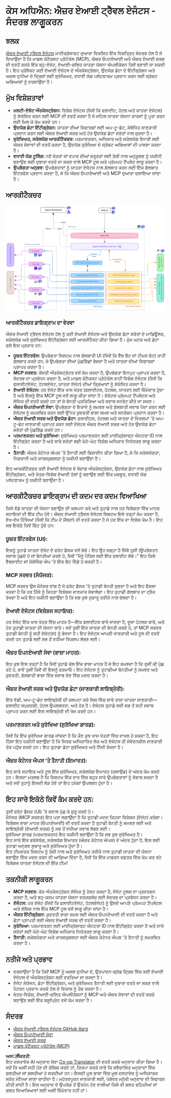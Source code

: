 <!--
CO_OP_TRANSLATOR_METADATA:
{
  "original_hash": "b6b1bc868efed4cf02c52f8deada559d",
  "translation_date": "2025-05-17T17:26:02+00:00",
  "source_file": "09-CaseStudy/Readme.md",
  "language_code": "pa"
}
-->
# ਕੇਸ ਅਧਿਐਨ: ਐਜ਼ਰ ਏਆਈ ਟ੍ਰੈਵਲ ਏਜੰਟਸ - ਸੰਦਰਭ ਲਾਗੂਕਰਨ

## ਝਲਕ

[ਐਜ਼ਰ ਏਆਈ ਟ੍ਰੈਵਲ ਏਜੰਟਸ](https://github.com/Azure-Samples/azure-ai-travel-agents) ਮਾਈਕ੍ਰੋਸਾਫਟ ਦੁਆਰਾ ਵਿਕਸਿਤ ਇੱਕ ਵਿਸ਼ਤ੍ਰਿਤ ਸੰਦਰਭ ਹੱਲ ਹੈ ਜੋ ਦਿਖਾਉਂਦਾ ਹੈ ਕਿ ਮਾਡਲ ਕੰਟੈਕਸਟ ਪ੍ਰੋਟੋਕੋਲ (MCP), ਐਜ਼ਰ ਓਪਨਏਆਈ ਅਤੇ ਐਜ਼ਰ ਏਆਈ ਸਰਚ ਦੀ ਵਰਤੋਂ ਕਰਕੇ ਇੱਕ ਬਹੁ-ਏਜੰਟ, ਏਆਈ-ਚਲਿਤ ਯਾਤਰਾ ਯੋਜਨਾ ਐਪਲੀਕੇਸ਼ਨ ਕਿਵੇਂ ਬਣਾਈ ਜਾ ਸਕਦੀ ਹੈ। ਇਹ ਪ੍ਰੋਜੈਕਟ ਕਈ ਏਆਈ ਏਜੰਟਸ ਦੇ ਔਰਕੇਸਟ੍ਰੇਸ਼ਨ, ਉਦਯੋਗ ਡੇਟਾ ਦੇ ਇੰਟੀਗ੍ਰੇਸ਼ਨ ਅਤੇ ਅਸਲ ਦੁਨੀਆ ਦੇ ਦ੍ਰਿਸ਼ਾਂ ਲਈ ਸੁਰੱਖਿਅਤ, ਵਧਾਈ ਯੋਗ ਪਲੇਟਫਾਰਮ ਪ੍ਰਦਾਨ ਕਰਨ ਲਈ ਸ੍ਰੇਸ਼ਟ ਅਭਿਆਸਾਂ ਨੂੰ ਦਰਸਾਉਂਦਾ ਹੈ।

## ਮੁੱਖ ਵਿਸ਼ੇਸ਼ਤਾਵਾਂ
- **ਮਲਟੀ-ਏਜੰਟ ਔਰਕੇਸਟ੍ਰੇਸ਼ਨ:** ਵਿਸ਼ੇਸ਼ ਏਜੰਟਸ (ਜਿਵੇਂ ਕਿ ਫਲਾਈਟ, ਹੋਟਲ ਅਤੇ ਯਾਤਰਾ ਏਜੰਟਸ) ਨੂੰ ਸੰਯੋਜਿਤ ਕਰਨ ਲਈ MCP ਦੀ ਵਰਤੋਂ ਕਰਦਾ ਹੈ ਜੋ ਜਟਿਲ ਯਾਤਰਾ ਯੋਜਨਾ ਕਾਰਜਾਂ ਨੂੰ ਪੂਰਾ ਕਰਨ ਲਈ ਮਿਲ ਕੇ ਕੰਮ ਕਰਦੇ ਹਨ।
- **ਉਦਯੋਗ ਡੇਟਾ ਇੰਟੀਗ੍ਰੇਸ਼ਨ:** ਯਾਤਰਾ ਦੀਆਂ ਸਿਫਾਰਸ਼ਾਂ ਲਈ ਅਪ-ਟੂ-ਡੇਟ, ਸੰਬੰਧਿਤ ਜਾਣਕਾਰੀ ਪ੍ਰਦਾਨ ਕਰਨ ਲਈ ਐਜ਼ਰ ਏਆਈ ਸਰਚ ਅਤੇ ਹੋਰ ਉਦਯੋਗ ਡੇਟਾ ਸਰੋਤਾਂ ਨਾਲ ਜੁੜਦਾ ਹੈ।
- **ਸੁਰੱਖਿਅਤ, ਸਕੇਲਯੋਗ ਆਰਕੀਟੈਕਚਰ:** ਪਰਮਾਣਕਰਨ, ਅਧਿਕਾਰ ਅਤੇ ਸਕੇਲਯੋਗ ਤੈਨਾਤੀ ਲਈ ਐਜ਼ਰ ਸੇਵਾਵਾਂ ਦੀ ਵਰਤੋਂ ਕਰਦਾ ਹੈ, ਉਦਯੋਗ ਸੁਰੱਖਿਆ ਦੇ ਸ੍ਰੇਸ਼ਟ ਅਭਿਆਸਾਂ ਦੀ ਪਾਲਣਾ ਕਰਦਾ ਹੈ।
- **ਵਧਾਈ ਯੋਗ ਟੂਲਿੰਗ:** ਨਵੇਂ ਖੇਤਰਾਂ ਜਾਂ ਵਪਾਰ ਦੀਆਂ ਜ਼ਰੂਰਤਾਂ ਲਈ ਤੇਜ਼ੀ ਨਾਲ ਅਨੁਕੂਲਣ ਨੂੰ ਯਕੀਨੀ ਬਣਾਉਣ ਲਈ ਦੁਬਾਰਾ ਵਰਤੇ ਜਾ ਸਕਣ ਵਾਲੇ MCP ਟੂਲ ਅਤੇ ਪ੍ਰੋਮਪਟ ਟੈਂਪਲੇਟ ਲਾਗੂ ਕਰਦਾ ਹੈ।
- **ਉਪਭੋਗਤਾ ਅਨੁਭਵ:** ਉਪਭੋਗਤਾਵਾਂ ਨੂੰ ਯਾਤਰਾ ਏਜੰਟਸ ਨਾਲ ਗੱਲਬਾਤ ਕਰਨ ਲਈ ਇੱਕ ਗੱਲਬਾਤ ਇੰਟਰਫੇਸ ਪ੍ਰਦਾਨ ਕਰਦਾ ਹੈ, ਜੋ ਕਿ ਐਜ਼ਰ ਓਪਨਏਆਈ ਅਤੇ MCP ਦੁਆਰਾ ਚਲਾਇਆ ਜਾਂਦਾ ਹੈ।

## ਆਰਕੀਟੈਕਚਰ
![ਆਰਕੀਟੈਕਚਰ](https://github.com/Azure-Samples/azure-ai-travel-agents/blob/main/docs/ai-travel-agents-architecture-diagram.png)

### ਆਰਕੀਟੈਕਚਰ ਡਾਇਗ੍ਰਾਮ ਦਾ ਵੇਰਵਾ

ਐਜ਼ਰ ਏਆਈ ਟ੍ਰੈਵਲ ਏਜੰਟਸ ਹੱਲ ਨੂੰ ਕਈ ਏਆਈ ਏਜੰਟਸ ਅਤੇ ਉਦਯੋਗ ਡੇਟਾ ਸਰੋਤਾਂ ਦੇ ਮਾਡਿਊਲਰ, ਸਕੇਲਯੋਗ ਅਤੇ ਸੁਰੱਖਿਅਤ ਇੰਟੀਗ੍ਰੇਸ਼ਨ ਲਈ ਆਰਕੀਟੈਕਟ ਕੀਤਾ ਗਿਆ ਹੈ। ਮੁੱਖ ਘਟਕ ਅਤੇ ਡੇਟਾ ਫਲੋ ਇਸ ਪ੍ਰਕਾਰ ਹਨ:

- **ਯੂਜ਼ਰ ਇੰਟਰਫੇਸ:** ਉਪਭੋਗਤਾ ਸਿਸਟਮ ਨਾਲ ਗੱਲਬਾਤੀ UI (ਜਿਵੇਂ ਕਿ ਵੈੱਬ ਚੈਟ ਜਾਂ ਟੀਮਸ ਬੋਟ) ਰਾਹੀਂ ਗੱਲਬਾਤ ਕਰਦੇ ਹਨ, ਜੋ ਉਪਭੋਗਤਾ ਦੀਆਂ ਪੁੱਛਗਿੱਛਾਂ ਭੇਜਦਾ ਹੈ ਅਤੇ ਯਾਤਰਾ ਦੀਆਂ ਸਿਫਾਰਸ਼ਾਂ ਪ੍ਰਾਪਤ ਕਰਦਾ ਹੈ।
- **MCP ਸਰਵਰ:** ਕੇਂਦਰੀ ਔਰਕੇਸਟ੍ਰੇਟਰ ਵਜੋਂ ਕੰਮ ਕਰਦਾ ਹੈ, ਉਪਭੋਗਤਾ ਇਨਪੁਟ ਪ੍ਰਾਪਤ ਕਰਦਾ ਹੈ, ਸੰਦਰਭ ਦਾ ਪ੍ਰਬੰਧਨ ਕਰਦਾ ਹੈ, ਅਤੇ ਮਾਡਲ ਕੰਟੈਕਸਟ ਪ੍ਰੋਟੋਕੋਲ ਰਾਹੀਂ ਵਿਸ਼ੇਸ਼ ਏਜੰਟਸ (ਜਿਵੇਂ ਕਿ ਫਲਾਈਟਏਜੰਟ, ਹੋਟਲਏਜੰਟ, ਯਾਤਰਾ ਏਜੰਟ) ਦੀਆਂ ਕ੍ਰਿਆਵਾਂ ਨੂੰ ਸੰਯੋਜਿਤ ਕਰਦਾ ਹੈ।
- **ਏਆਈ ਏਜੰਟਸ:** ਹਰ ਏਜੰਟ ਇੱਕ ਖਾਸ ਖੇਤਰ (ਫਲਾਈਟਸ, ਹੋਟਲਸ, ਯਾਤਰਾ) ਲਈ ਜ਼ਿੰਮੇਵਾਰ ਹੁੰਦਾ ਹੈ ਅਤੇ ਇਸਨੂੰ ਇੱਕ MCP ਟੂਲ ਵਜੋਂ ਲਾਗੂ ਕੀਤਾ ਜਾਂਦਾ ਹੈ। ਏਜੰਟਸ ਪ੍ਰੋਮਪਟ ਟੈਂਪਲੇਟਸ ਅਤੇ ਲੋਜਿਕ ਦੀ ਵਰਤੋਂ ਕਰਦੇ ਹਨ ਤਾਂ ਜੋ ਬੇਨਤੀ ਪ੍ਰਕਿਰਿਆ ਅਤੇ ਜਵਾਬ ਜਨਰੇਟ ਕੀਤੇ ਜਾ ਸਕਣ।
- **ਐਜ਼ਰ ਓਪਨਏਆਈ ਸੇਵਾ:** ਉਪਭੋਗਤਾ ਦੇ ਇਰਾਦੇ ਨੂੰ ਸਮਝਣ ਅਤੇ ਗੱਲਬਾਤੀ ਜਵਾਬ ਪੈਦਾ ਕਰਨ ਲਈ ਏਜੰਟਸ ਨੂੰ ਸਮਰਥਿਤ ਕਰਨ ਲਈ ਉੱਨਤ ਕੁਦਰਤੀ ਭਾਸ਼ਾ ਸਮਝ ਅਤੇ ਜਨਰੇਸ਼ਨ ਪ੍ਰਦਾਨ ਕਰਦਾ ਹੈ।
- **ਐਜ਼ਰ ਏਆਈ ਸਰਚ ਅਤੇ ਉਦਯੋਗ ਡੇਟਾ:** ਫਲਾਈਟਸ, ਹੋਟਲਸ ਅਤੇ ਯਾਤਰਾ ਦੇ ਵਿਕਲਪਾਂ 'ਤੇ ਅਪ-ਟੂ-ਡੇਟ ਜਾਣਕਾਰੀ ਪ੍ਰਾਪਤ ਕਰਨ ਲਈ ਏਜੰਟਸ ਐਜ਼ਰ ਏਆਈ ਸਰਚ ਅਤੇ ਹੋਰ ਉਦਯੋਗ ਡੇਟਾ ਸਰੋਤਾਂ ਦੀ ਪੁੱਛਗਿੱਛ ਕਰਦੇ ਹਨ।
- **ਪਰਮਾਣਕਰਨ ਅਤੇ ਸੁਰੱਖਿਆ:** ਸੁਰੱਖਿਅਤ ਪਰਮਾਣਕਰਨ ਲਈ ਮਾਈਕ੍ਰੋਸਾਫਟ ਐਨਟਰਾ ID ਨਾਲ ਇੰਟੀਗ੍ਰੇਟ ਕਰਦਾ ਹੈ ਅਤੇ ਸਾਰੇ ਸਰੋਤਾਂ ਲਈ ਘੱਟੋ-ਘੱਟ ਵਿਸ਼ੇਸ਼ ਅਧਿਕਾਰ ਨਿਯੰਤਰਣ ਲਾਗੂ ਕਰਦਾ ਹੈ।
- **ਤੈਨਾਤੀ:** ਐਜ਼ਰ ਕੰਟੇਨਰ ਐਪਸ 'ਤੇ ਤੈਨਾਤੀ ਲਈ ਡਿਜ਼ਾਈਨ ਕੀਤਾ ਗਿਆ ਹੈ, ਜੋ ਕਿ ਸਕੇਲਯੋਗਤਾ, ਨਿਗਰਾਨੀ ਅਤੇ ਕਾਰਜਕੁਸ਼ਲਤਾ ਨੂੰ ਯਕੀਨੀ ਬਣਾਉਂਦਾ ਹੈ।

ਇਹ ਆਰਕੀਟੈਕਚਰ ਕਈ ਏਆਈ ਏਜੰਟਸ ਦੇ ਬੇਦਾਗ ਔਰਕੇਸਟ੍ਰੇਸ਼ਨ, ਉਦਯੋਗ ਡੇਟਾ ਨਾਲ ਸੁਰੱਖਿਅਤ ਇੰਟੀਗ੍ਰੇਸ਼ਨ, ਅਤੇ ਖੇਤਰ-ਵਿਸ਼ੇਸ਼ ਏਆਈ ਹੱਲਾਂ ਨੂੰ ਬਣਾਉਣ ਲਈ ਇੱਕ ਮਜ਼ਬੂਤ, ਵਧਾਈ ਯੋਗ ਪਲੇਟਫਾਰਮ ਨੂੰ ਯਕੀਨੀ ਬਣਾਉਂਦਾ ਹੈ।

## ਆਰਕੀਟੈਕਚਰ ਡਾਇਗ੍ਰਾਮ ਦੀ ਕਦਮ ਦਰ ਕਦਮ ਵਿਆਖਿਆ
ਕਿਸੇ ਵੱਡੇ ਯਾਤਰਾ ਦੀ ਯੋਜਨਾ ਬਣਾਉਣ ਦੀ ਕਲਪਨਾ ਕਰੋ ਅਤੇ ਤੁਹਾਡੇ ਨਾਲ ਹਰ ਵਿਸ਼ੇਸ਼ਤਾ ਵਿੱਚ ਮਾਹਰ ਸਹਾਇਕਾਂ ਦੀ ਇੱਕ ਟੀਮ ਹੋਵੇ। ਐਜ਼ਰ ਏਆਈ ਟ੍ਰੈਵਲ ਏਜੰਟਸ ਸਿਸਟਮ ਇਸੇ ਤਰ੍ਹਾਂ ਕੰਮ ਕਰਦਾ ਹੈ, ਵੱਖ-ਵੱਖ ਹਿੱਸਿਆਂ (ਜਿਵੇਂ ਕਿ ਟੀਮ ਦੇ ਮੈਂਬਰਾਂ) ਦੀ ਵਰਤੋਂ ਕਰਦਾ ਹੈ ਜੋ ਹਰ ਇੱਕ ਦਾ ਵਿਸ਼ੇਸ਼ ਕੰਮ ਹੈ। ਇਹ ਸਭ ਇਕੱਠੇ ਕਿਵੇਂ ਫਿੱਟ ਹੁੰਦੇ ਹਨ:

### ਯੂਜ਼ਰ ਇੰਟਰਫੇਸ (UI):
ਇਸਨੂੰ ਤੁਹਾਡੇ ਯਾਤਰਾ ਏਜੰਟ ਦੇ ਫਰੰਟ ਡੈਸਕ ਵਜੋਂ ਸੋਚੋ। ਇਹ ਉਹ ਜਗ੍ਹਾ ਹੈ ਜਿੱਥੇ ਤੁਸੀਂ (ਉਪਭੋਗਤਾ) ਸਵਾਲ ਪੁੱਛਦੇ ਹੋ ਜਾਂ ਬੇਨਤੀਆਂ ਕਰਦੇ ਹੋ, ਜਿਵੇਂ "ਮੈਨੂੰ ਪੈਰਿਸ ਲਈ ਇੱਕ ਫਲਾਈਟ ਲੱਭੋ।" ਇਹ ਕਿਸੇ ਵੈੱਬਸਾਈਟ ਜਾਂ ਮੈਸੇਜਿੰਗ ਐਪ 'ਤੇ ਇੱਕ ਚੈਟ ਵਿੰਡੋ ਹੋ ਸਕਦੀ ਹੈ।

### MCP ਸਰਵਰ (ਸੰਯੋਜਕ):
MCP ਸਰਵਰ ਉਸ ਮੈਨੇਜਰ ਵਾਂਗ ਹੈ ਜੋ ਫਰੰਟ ਡੈਸਕ 'ਤੇ ਤੁਹਾਡੀ ਬੇਨਤੀ ਸੁਣਦਾ ਹੈ ਅਤੇ ਇਹ ਫੈਸਲਾ ਕਰਦਾ ਹੈ ਕਿ ਹਰ ਹਿੱਸੇ ਨੂੰ ਕਿਹੜਾ ਵਿਸ਼ੇਸ਼ਜ ਜਾਣਕਾਰ ਸੰਭਾਲੇਗਾ। ਇਹ ਤੁਹਾਡੀ ਗੱਲਬਾਤ ਦਾ ਟ੍ਰੈਕ ਰੱਖਦਾ ਹੈ ਅਤੇ ਇਹ ਯਕੀਨੀ ਬਣਾਉਂਦਾ ਹੈ ਕਿ ਸਭ ਕੁਝ ਸੁਚਾਰੂ ਤਰੀਕੇ ਨਾਲ ਚੱਲਦਾ ਹੈ।

### ਏਆਈ ਏਜੰਟਸ (ਵਿਸ਼ੇਸ਼ਜ ਸਹਾਇਕ):
ਹਰ ਏਜੰਟ ਇੱਕ ਖਾਸ ਖੇਤਰ ਵਿੱਚ ਮਾਹਰ ਹੈ—ਇੱਕ ਫਲਾਈਟਸ ਬਾਰੇ ਜਾਣਦਾ ਹੈ, ਦੂਜਾ ਹੋਟਲਸ ਬਾਰੇ, ਅਤੇ ਹੋਰ ਤੁਹਾਡੀ ਯਾਤਰਾ ਦੀ ਯੋਜਨਾ ਬਾਰੇ। ਜਦੋਂ ਤੁਸੀਂ ਇੱਕ ਯਾਤਰਾ ਦੀ ਬੇਨਤੀ ਕਰਦੇ ਹੋ, ਤਾਂ MCP ਸਰਵਰ ਤੁਹਾਡੀ ਬੇਨਤੀ ਨੂੰ ਸਹੀ ਏਜੰਟ(ਸ) ਨੂੰ ਭੇਜਦਾ ਹੈ। ਇਹ ਏਜੰਟਸ ਆਪਣੀ ਜਾਣਕਾਰੀ ਅਤੇ ਟੂਲ ਦੀ ਵਰਤੋਂ ਕਰਦੇ ਹਨ ਤੁਹਾਡੇ ਲਈ ਸਭ ਤੋਂ ਵਧੀਆ ਵਿਕਲਪ ਲੱਭਣ ਲਈ।

### ਐਜ਼ਰ ਓਪਨਏਆਈ ਸੇਵਾ (ਭਾਸ਼ਾ ਮਾਹਰ):
ਇਹ ਕੁਝ ਇਸ ਤਰ੍ਹਾਂ ਹੈ ਕਿ ਜਿਵੇਂ ਤੁਹਾਡੇ ਕੋਲ ਇੱਕ ਭਾਸ਼ਾ ਮਾਹਰ ਹੈ ਜੋ ਇਹ ਸਮਝਦਾ ਹੈ ਕਿ ਤੁਸੀਂ ਕੀ ਪੁੱਛ ਰਹੇ ਹੋ, ਭਾਵੇਂ ਤੁਸੀਂ ਕਿਵੇਂ ਵੀ ਇਸਨੂੰ ਫਰਮਾਓ। ਇਹ ਏਜੰਟਸ ਨੂੰ ਤੁਹਾਡੀਆਂ ਬੇਨਤੀਆਂ ਨੂੰ ਸਮਝਣ ਅਤੇ ਕੁਦਰਤੀ, ਗੱਲਬਾਤੀ ਭਾਸ਼ਾ ਵਿੱਚ ਜਵਾਬ ਦੇਣ ਵਿੱਚ ਮਦਦ ਕਰਦਾ ਹੈ।

### ਐਜ਼ਰ ਏਆਈ ਸਰਚ ਅਤੇ ਉਦਯੋਗ ਡੇਟਾ (ਜਾਣਕਾਰੀ ਲਾਇਬ੍ਰੇਰੀ):
ਇੱਕ ਵੱਡੀ, ਅਪ-ਟੂ-ਡੇਟ ਲਾਇਬ੍ਰੇਰੀ ਦੀ ਕਲਪਨਾ ਕਰੋ ਜਿਸ ਵਿੱਚ ਸਾਰੇ ਤਾਜ਼ਾ ਯਾਤਰਾ ਜਾਣਕਾਰੀ—ਫਲਾਈਟ ਸਪੁਰਦਗੀ, ਹੋਟਲ ਉਪਲਬਧਤਾ, ਅਤੇ ਹੋਰ ਹੈ। ਏਜੰਟਸ ਤੁਹਾਡੇ ਲਈ ਸਭ ਤੋਂ ਸਹੀ ਜਵਾਬ ਪ੍ਰਾਪਤ ਕਰਨ ਲਈ ਇਸ ਲਾਇਬ੍ਰੇਰੀ ਦੀ ਖੋਜ ਕਰਦੇ ਹਨ।

### ਪਰਮਾਣਕਰਨ ਅਤੇ ਸੁਰੱਖਿਆ (ਸੁਰੱਖਿਆ ਗਾਰਡ):
ਜਿਵੇਂ ਕਿ ਇੱਕ ਸੁਰੱਖਿਆ ਗਾਰਡ ਜਾਂਚਦਾ ਹੈ ਕਿ ਕੌਣ ਕੁਝ ਖਾਸ ਖੇਤਰਾਂ ਵਿੱਚ ਦਾਖਲ ਹੋ ਸਕਦਾ ਹੈ, ਇਹ ਹਿੱਸਾ ਇਹ ਯਕੀਨੀ ਬਣਾਉਂਦਾ ਹੈ ਕਿ ਸਿਰਫ ਅਧਿਕਾਰਿਤ ਲੋਕ ਅਤੇ ਏਜੰਟਸ ਹੀ ਸੰਵੇਦਨਸ਼ੀਲ ਜਾਣਕਾਰੀ ਤੱਕ ਪਹੁੰਚ ਸਕਦੇ ਹਨ। ਇਹ ਤੁਹਾਡਾ ਡੇਟਾ ਸੁਰੱਖਿਅਤ ਅਤੇ ਨਿੱਜੀ ਰੱਖਦਾ ਹੈ।

### ਐਜ਼ਰ ਕੰਟੇਨਰ ਐਪਸ 'ਤੇ ਤੈਨਾਤੀ (ਇਮਾਰਤ):
ਇਹ ਸਾਰੇ ਸਹਾਇਕ ਅਤੇ ਟੂਲ ਇੱਕ ਸੁਰੱਖਿਅਤ, ਸਕੇਲਯੋਗ ਇਮਾਰਤ (ਕਲਾਉਡ) ਦੇ ਅੰਦਰ ਕੰਮ ਕਰਦੇ ਹਨ। ਇਸਦਾ ਮਤਲਬ ਹੈ ਕਿ ਸਿਸਟਮ ਇੱਕ ਵਾਰ ਵਿੱਚ ਬਹੁਤ ਸਾਰੇ ਉਪਭੋਗਤਾਵਾਂ ਨੂੰ ਸੰਭਾਲ ਸਕਦਾ ਹੈ ਅਤੇ ਜਦੋਂ ਤੁਹਾਨੂੰ ਇਸਦੀ ਲੋੜ ਹੋਵੇ ਤਾਂ ਇਹ ਹਮੇਸ਼ਾਂ ਉਪਲਬਧ ਹੁੰਦਾ ਹੈ।

## ਇਹ ਸਾਰੇ ਇਕੱਠੇ ਕਿਵੇਂ ਕੰਮ ਕਰਦੇ ਹਨ:

ਤੁਸੀਂ ਫਰੰਟ ਡੈਸਕ (UI) 'ਤੇ ਸਵਾਲ ਪੁੱਛ ਕੇ ਸ਼ੁਰੂ ਕਰਦੇ ਹੋ।  
ਮੈਨੇਜਰ (MCP ਸਰਵਰ) ਇਹ ਪਤਾ ਲਗਾਉਂਦਾ ਹੈ ਕਿ ਤੁਹਾਡੀ ਮਦਦ ਕਿਹੜਾ ਵਿਸ਼ੇਸ਼ਜ (ਏਜੰਟ) ਕਰੇਗਾ।  
ਵਿਸ਼ੇਸ਼ਜ ਭਾਸ਼ਾ ਮਾਹਰ (ਓਪਨਏਆਈ) ਦੀ ਵਰਤੋਂ ਕਰਦਾ ਹੈ ਤੁਹਾਡੀ ਬੇਨਤੀ ਨੂੰ ਸਮਝਣ ਲਈ ਅਤੇ ਲਾਇਬ੍ਰੇਰੀ (ਏਆਈ ਸਰਚ) ਨੂੰ ਸਭ ਤੋਂ ਵਧੀਆ ਜਵਾਬ ਲੱਭਣ ਲਈ।  
ਸੁਰੱਖਿਆ ਗਾਰਡ (ਪਰਮਾਣਕਰਨ) ਇਹ ਯਕੀਨੀ ਬਣਾਉਂਦਾ ਹੈ ਕਿ ਸਭ ਕੁਝ ਸੁਰੱਖਿਅਤ ਹੈ।  
ਇਹ ਸਾਰੇ ਇੱਕ ਭਰੋਸੇਯੋਗ, ਸਕੇਲਯੋਗ ਇਮਾਰਤ (ਐਜ਼ਰ ਕੰਟੇਨਰ ਐਪਸ) ਦੇ ਅੰਦਰ ਹੁੰਦਾ ਹੈ, ਇਸ ਲਈ ਤੁਹਾਡਾ ਅਨੁਭਵ ਸੁਚਾਰੂ ਅਤੇ ਸੁਰੱਖਿਅਤ ਹੁੰਦਾ ਹੈ।  
ਇਹ ਟੀਮਵਰਕ ਸਿਸਟਮ ਨੂੰ ਤੇਜ਼ੀ ਨਾਲ ਅਤੇ ਸੁਰੱਖਿਅਤ ਤਰੀਕੇ ਨਾਲ ਤੁਹਾਡੀ ਯਾਤਰਾ ਦੀ ਯੋਜਨਾ ਬਣਾਉਣ ਵਿੱਚ ਮਦਦ ਕਰਨ ਦੀ ਆਗਿਆ ਦਿੰਦਾ ਹੈ, ਜਿਵੇਂ ਕਿ ਇੱਕ ਮਾਡਰਨ ਦਫ਼ਤਰ ਵਿੱਚ ਕੰਮ ਕਰ ਰਹੇ ਵਿਸ਼ੇਸ਼ਜ ਯਾਤਰਾ ਏਜੰਟਸ ਦੀ ਇੱਕ ਟੀਮ!

## ਤਕਨੀਕੀ ਲਾਗੂਕਰਨ
- **MCP ਸਰਵਰ:** ਕੋਰ ਔਰਕੇਸਟ੍ਰੇਸ਼ਨ ਲੋਜਿਕ ਨੂੰ ਹੋਸਟ ਕਰਦਾ ਹੈ, ਏਜੰਟ ਟੂਲਸ ਦਾ ਪ੍ਰਦਰਸ਼ਨ ਕਰਦਾ ਹੈ, ਅਤੇ ਬਹੁ-ਕਦਮ ਯਾਤਰਾ ਯੋਜਨਾ ਵਰਕਫਲੋਜ਼ ਲਈ ਸੰਦਰਭ ਦਾ ਪ੍ਰਬੰਧਨ ਕਰਦਾ ਹੈ।
- **ਏਜੰਟਸ:** ਹਰ ਏਜੰਟ (ਜਿਵੇਂ ਕਿ ਫਲਾਈਟਏਜੰਟ, ਹੋਟਲਏਜੰਟ) ਨੂੰ ਉਸਦੇ ਆਪਣੇ ਪ੍ਰੋਮਪਟ ਟੈਂਪਲੇਟਸ ਅਤੇ ਲੋਜਿਕ ਨਾਲ ਇੱਕ MCP ਟੂਲ ਵਜੋਂ ਲਾਗੂ ਕੀਤਾ ਜਾਂਦਾ ਹੈ।
- **ਐਜ਼ਰ ਇੰਟੀਗ੍ਰੇਸ਼ਨ:** ਕੁਦਰਤੀ ਭਾਸ਼ਾ ਸਮਝ ਲਈ ਐਜ਼ਰ ਓਪਨਏਆਈ ਦੀ ਵਰਤੋਂ ਕਰਦਾ ਹੈ ਅਤੇ ਡੇਟਾ ਪ੍ਰਾਪਤੀ ਲਈ ਐਜ਼ਰ ਏਆਈ ਸਰਚ ਦੀ ਵਰਤੋਂ ਕਰਦਾ ਹੈ।
- **ਸੁਰੱਖਿਆ:** ਪਰਮਾਣਕਰਨ ਲਈ ਮਾਈਕ੍ਰੋਸਾਫਟ ਐਨਟਰਾ ID ਨਾਲ ਇੰਟੀਗ੍ਰੇਟ ਕਰਦਾ ਹੈ ਅਤੇ ਸਾਰੇ ਸਰੋਤਾਂ ਲਈ ਘੱਟੋ-ਘੱਟ ਵਿਸ਼ੇਸ਼ ਅਧਿਕਾਰ ਨਿਯੰਤਰਣ ਲਾਗੂ ਕਰਦਾ ਹੈ।
- **ਤੈਨਾਤੀ:** ਸਕੇਲਯੋਗਤਾ ਅਤੇ ਕਾਰਜਕੁਸ਼ਲਤਾ ਲਈ ਐਜ਼ਰ ਕੰਟੇਨਰ ਐਪਸ 'ਤੇ ਤੈਨਾਤੀ ਨੂੰ ਸਮਰਥਿਤ ਕਰਦਾ ਹੈ।

## ਨਤੀਜੇ ਅਤੇ ਪ੍ਰਭਾਵ
- ਦਰਸਾਉਂਦਾ ਹੈ ਕਿ ਕਿਵੇਂ MCP ਨੂੰ ਅਸਲ ਦੁਨੀਆ ਦੇ, ਉਤਪਾਦਨ-ਗ੍ਰੇਡ ਦ੍ਰਿਸ਼ ਵਿੱਚ ਕਈ ਏਆਈ ਏਜੰਟਸ ਦੇ ਔਰਕੇਸਟ੍ਰੇਸ਼ਨ ਲਈ ਵਰਤਿਆ ਜਾ ਸਕਦਾ ਹੈ।
- ਏਜੰਟ ਸੰਯੋਜਨ, ਡੇਟਾ ਇੰਟੀਗ੍ਰੇਸ਼ਨ, ਅਤੇ ਸੁਰੱਖਿਅਤ ਤੈਨਾਤੀ ਲਈ ਦੁਬਾਰਾ ਵਰਤੇ ਜਾ ਸਕਣ ਵਾਲੇ ਪੈਟਰਨ ਪ੍ਰਦਾਨ ਕਰਕੇ ਹੱਲ ਦੇ ਵਿਕਾਸ ਨੂੰ ਤੇਜ਼ ਕਰਦਾ ਹੈ।
- ਖੇਤਰ-ਵਿਸ਼ੇਸ਼, ਏਆਈ-ਚਲਿਤ ਐਪਲੀਕੇਸ਼ਨਾਂ ਨੂੰ MCP ਅਤੇ ਐਜ਼ਰ ਸੇਵਾਵਾਂ ਦੀ ਵਰਤੋਂ ਕਰਕੇ ਬਣਾਉਣ ਲਈ ਇੱਕ ਬਲੂਪ੍ਰਿੰਟ ਵਜੋਂ ਕੰਮ ਕਰਦਾ ਹੈ।

## ਸੰਦਰਭ
- [ਐਜ਼ਰ ਏਆਈ ਟ੍ਰੈਵਲ ਏਜੰਟਸ GitHub ਭੰਡਾਰ](https://github.com/Azure-Samples/azure-ai-travel-agents)
- [ਐਜ਼ਰ ਓਪਨਏਆਈ ਸੇਵਾ](https://azure.microsoft.com/en-us/products/ai-services/openai-service/)
- [ਐਜ਼ਰ ਏਆਈ ਸਰਚ](https://azure.microsoft.com/en-us/products/ai-services/ai-search/)
- [ਮਾਡਲ ਕੰਟੈਕਸਟ ਪ੍ਰੋਟੋਕੋਲ (MCP)](https://modelcontextprotocol.io/)

**ਅਸ्वीਕਰਤੀ**:  
ਇਹ ਦਸਤਾਵੇਜ਼ AI ਅਨੁਵਾਦ ਸੇਵਾ [Co-op Translator](https://github.com/Azure/co-op-translator) ਦੀ ਵਰਤੋਂ ਕਰਕੇ ਅਨੁਵਾਦ ਕੀਤਾ ਗਿਆ ਹੈ। ਜਦੋਂ ਕਿ ਅਸੀਂ ਸਹੀ ਹੋਣ ਦੀ ਕੋਸ਼ਿਸ਼ ਕਰਦੇ ਹਾਂ, ਕਿਰਪਾ ਕਰਕੇ ਜਾਣੋ ਕਿ ਸਵੈਚਾਲਿਤ ਅਨੁਵਾਦਾਂ ਵਿੱਚ ਗਲਤੀਆਂ ਜਾਂ ਗਲਤੀਆਂ ਹੋ ਸਕਦੀਆਂ ਹਨ। ਇਸਦੀ ਮੂਲ ਭਾਸ਼ਾ ਵਿੱਚ ਮੂਲ ਦਸਤਾਵੇਜ਼ ਨੂੰ ਅਧਿਕਾਰਕ ਸਰੋਤ ਮੰਨਿਆ ਜਾਣਾ ਚਾਹੀਦਾ ਹੈ। ਮਹੱਤਵਪੂਰਨ ਜਾਣਕਾਰੀ ਲਈ, ਪੇਸ਼ੇਵਰ ਮਨੁੱਖੀ ਅਨੁਵਾਦ ਦੀ ਸਿਫਾਰਸ਼ ਕੀਤੀ ਜਾਂਦੀ ਹੈ। ਇਸ ਅਨੁਵਾਦ ਦੇ ਉਪਯੋਗ ਤੋਂ ਉਤਪੰਨ ਹੋਣ ਵਾਲੀਆਂ ਕਿਸੇ ਵੀ ਗਲਤ ਫਹਿਮੀਆਂ ਜਾਂ ਗਲਤ ਵਿਆਖਿਆਵਾਂ ਲਈ ਅਸੀਂ ਜ਼ਿੰਮੇਵਾਰ ਨਹੀਂ ਹਾਂ।